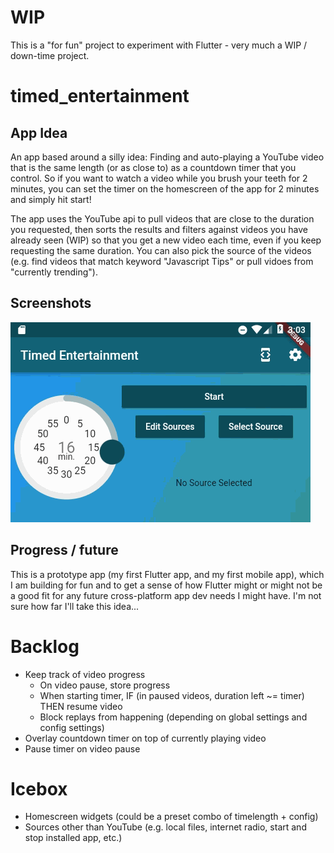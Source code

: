 # WIP
This is a "for fun" project to experiment with Flutter - very much a WIP / down-time project.
# timed_entertainment
## App Idea
An app based around a silly idea: Finding and auto-playing a YouTube video that is the same length (or as close to) as a countdown timer that you control. So if you want to watch a video while you brush your teeth for 2 minutes, you can set the timer on the homescreen of the app for 2 minutes and simply hit start!

The app uses the YouTube api to pull videos that are close to the duration you requested, then sorts the results and filters against videos you have already seen (WIP) so that you get a new video each time, even if you keep requesting the same duration. You can also pick the source of the videos (e.g. find videos that match keyword "Javascript Tips" or pull vidoes from "currently trending").
## Screenshots
![Demo GIF](https://github.com/joshuatz/timed-entertainment/raw/master/readme-files/Timed%20Entertainment%20-%20Dogs%20Quick%20Demo.gif "Quick Demo")
## Progress / future
This is a prototype app (my first Flutter app, and my first mobile app), which I am building for fun and to get a sense of how Flutter might or might not be a good fit for any future cross-platform app dev needs I might have. I'm not sure how far I'll take this idea...
# Backlog
 - Keep track of video progress
     - On video pause, store progress
     - When starting timer, IF (in paused videos, duration left ~= timer) THEN resume video
     - Block replays from happening (depending on global settings and config settings)
 - Overlay countdown timer on top of currently playing video
 - Pause timer on video pause
# Icebox
 - Homescreen widgets (could be a preset combo of timelength + config)
 - Sources other than YouTube (e.g. local files, internet radio, start and stop installed app, etc.)